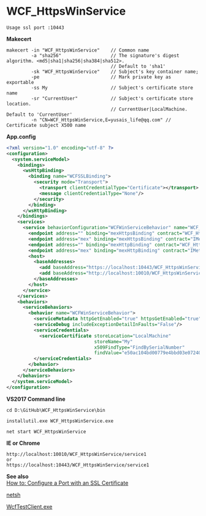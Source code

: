 # WCF_HttpsWinService

```doskey  
Usage ssl port :10443
```

**Makecert**
```shell
makecert -in "WCF_HttpsWinService"    // Common name
         -a "sha256"                  // The signature's digest algorithm. <md5|sha1|sha256|sha384|sha512>. 
                                      // Default to 'sha1'
         -sk "WCF_HttpsWinService"    // Subject's key container name;
         -pe                          // Mark private key as exportable
         -ss My                       // Subject's certificate store name
         -sr "CurrentUser"            // Subject's certificate store location.
                                      // CurrentUser|LocalMachine.  Default to 'CurrentUser'
         -n "CN=WCF_HttpsWinService,E=yusais_life@qq.com" // Certificate subject X500 name
```

**App.config**
```xml
<?xml version="1.0" encoding="utf-8" ?>
<configuration>
  <system.serviceModel>
    <bindings>
      <wsHttpBinding>
        <binding name="WCFSSLBinding">
          <security mode="Transport">
            <transport clientCredentialType="Certificate"></transport> <!--important-->
            <message clientCredentialType="None"/>
          </security>
        </binding>
      </wsHttpBinding>
    </bindings>
    <services>
      <service behaviorConfiguration="WCFWinServiceBehavior" name="WCF_HttpsWinService.Service1">
        <endpoint address="" binding="mexHttpsBinding" contract="WCF_HttpsWinService.IService1" />
        <endpoint address="mex" binding="mexHttpsBinding" contract="IMetadataExchange" />
        <endpoint address="" binding="mexHttpBinding" contract="WCF_HttpsWinService.IService1" />
        <endpoint address="mex" binding="mexHttpBinding" contract="IMetadataExchange" />
        <host>
          <baseAddresses>
            <add baseAddress="https://localhost:10443/WCF_HttpsWinService/service1" />
            <add baseAddress="http://localhost:10010/WCF_HttpsWinService/service1" />
          </baseAddresses>
        </host>
      </service>
    </services>
    <behaviors>
      <serviceBehaviors>
        <behavior name="WCFWinServiceBehavior">
          <serviceMetadata httpGetEnabled="true" httpsGetEnabled="true"/> <!--important-->
          <serviceDebug includeExceptionDetailInFaults="False"/>
          <serviceCredentials>
            <serviceCertificate storeLocation="LocalMachine"
                                storeName="My" 
                                x509FindType="FindBySerialNumber" 
                                findValue="e50ac104bd00779e4bbd03e0724056fe"/> <!--important-->
          </serviceCredentials>
        </behavior>
      </serviceBehaviors>
    </behaviors>
  </system.serviceModel>
</configuration>
```

**VS2017 Command line**
```shell
cd D:\GitHub\WCF_HttpsWinService\bin

installutil.exe WCF_HttpsWinService.exe

net start WCF_HttpsWinService
```

**IE or Chrome**
```url
http://localhost:10010/WCF_HttpsWinService/service1
or 
https://localhost:10443/WCF_HttpsWinService/service1
```

**See also**  
[How to: Configure a Port with an SSL Certificate](https://docs.microsoft.com/en-us/dotnet/framework/wcf/feature-details/how-to-configure-a-port-with-an-ssl-certificate)  

[netsh](http://www.colorconsole.de/cmd/en/Windows_7/netsh.htm)

[WcfTestClient.exe](https://docs.microsoft.com/en-us/dotnet/framework/wcf/wcf-test-client-wcftestclient-exe)

